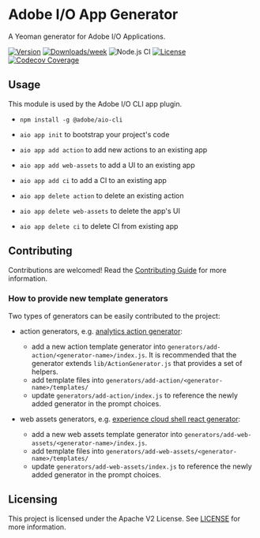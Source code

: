 # Adobe I/O App Generator

A Yeoman generator for Adobe I/O Applications.

[![Version](https://img.shields.io/npm/v/@adobe/generator-aio-app.svg)](https://npmjs.org/package/@adobe/generator-aio-app)
[![Downloads/week](https://img.shields.io/npm/dw/@adobe/generator-aio-app.svg)](https://npmjs.org/package/@adobe/generator-aio-app)
![Node.js CI](https://github.com/adobe/generator-aio-app/workflows/Node.js%20CI/badge.svg)
[![License](https://img.shields.io/badge/License-Apache%202.0-blue.svg)](https://opensource.org/licenses/Apache-2.0)
[![Codecov Coverage](https://img.shields.io/codecov/c/github/adobe/generator-aio-app/master.svg?style=flat-square)](https://codecov.io/gh/adobe/generator-aio-app/)


## Usage

This module is used by the Adobe I/O CLI app plugin. 

- `npm install -g @adobe/aio-cli`

- `aio app init` to bootstrap your project's code
- `aio app add action` to add new actions to an existing app
- `aio app add web-assets` to add a UI to an existing app
- `aio app add ci` to add a CI to an existing app
- `aio app delete action` to delete an existing action
- `aio app delete web-assets` to delete the app's UI
- `aio app delete ci` to delete CI from existing app

## Contributing

Contributions are welcomed! Read the [Contributing Guide](./.github/CONTRIBUTING.md) for more information.

### How to provide new template generators

Two types of generators can be easily contributed to the project:

- action generators, e.g. [analytics action generator](./generators/add-action/analytics/index.js):

  - add a new action template generator into `generators/add-action/<generator-name>/index.js`. It is recommended that
    the generator extends `lib/ActionGenerator.js` that provides a set of helpers.
  - add template files into `generators/add-action/<generator-name>/templates/`
  - update `generators/add-action/index.js` to reference the newly added generator in the prompt choices.

- web assets generators, e.g. [experience cloud shell react generator](https://github.com/adobe/generator-app-excshell/blob/main/index.js):

  - add a new web assets template generator into `generators/add-web-assets/<generator-name>/index.js`.
  - add template files into `generators/add-web-assets/<generator-name>/templates/`
  - update `generators/add-web-assets/index.js` to reference the newly added generator in the prompt choices.

## Licensing

This project is licensed under the Apache V2 License. See [LICENSE](LICENSE) for more information.

